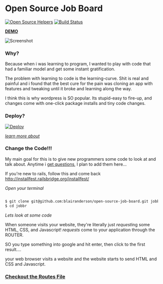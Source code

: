 # Open Source Job Board

[![Open Source Helpers](https://www.codetriage.com/blairanderson/open-source-job-board/badges/users.svg)](https://www.codetriage.com/blairanderson/open-source-job-board)
[![Build Status](https://travis-ci.org/blairanderson/open-source-job-board.svg?branch=master)](https://travis-ci.org/blairanderson/open-source-job-board)

**[DEMO](https://www.fbajobs.com/)**

![Screenshot](https://cdn.rawgit.com/blairanderson/open-source-job-board/master/public/screenshot.png)

### Why?

Because when i was learning to program, I wanted to play with code that had a familiar model and get some instant gratification.

The problem with learning to code is the learning-curve. Shit is real and painful and i found that the best cure for the pain was cloning an app with features and tweaking until it broke and learning along the way.

I think this is why wordpress is SO popular. Its stupid-easy to fire-up, and changes come with one-click package installs and tiny code changes.


### Deploy?

[![Deploy](https://www.herokucdn.com/deploy/button.png)](https://heroku.com/deploy)

*[learn more about](https://devcenter.heroku.com/articles/app-json-schema)*

### Change the Code!!!

My main goal for this is to give new programmers some code to look at and talk about. Anytime i [get questions](https://github.com/blairanderson/open-source-job-board/issues), I plan to add them here...

If you're new to rails, follow this and come back http://installfest.railsbridge.org/installfest/

*Open your terminal*

```bash

$ git clone git@github.com:blairanderson/open-source-job-board.git jobbr
$ cd jobbr

```

*Lets look at some code*

When someone visits your website, they're literally just *request*ing some HTML, CSS, and Javascript! *requests* come to your application through the ROUTER.

SO you type something into google and hit enter, then click to the first result....

your web browser visits a website and the website starts to send HTML and CSS and Javascript.

### [Checkout the Routes File](https://github.com/blairanderson/open-source-job-board/blob/master/config/routes.rb)
